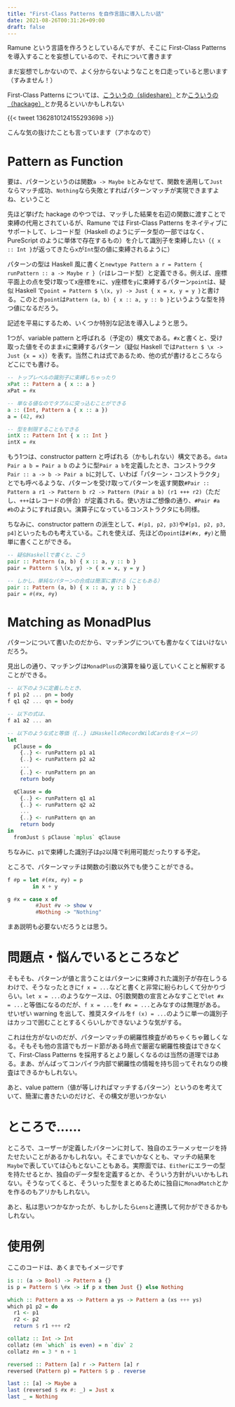 ```yaml
---
title: "First-Class Patterns を自作言語に導入したい話"
date: 2021-08-26T00:31:26+09:00
draft: false
---
```


Ramune という言語を作ろうとしているんですが、そこに First-Class Patterns を導入することを妄想しているので、それについて書きます

まだ妄想でしかないので、よく分からないようなことを口走っていると思います（すみません！）

First-Class Patterns については、[こういうの（slideshare）](https://www.slideshare.net/jdegoes/firstclass-patterns)とか[こういうの（hackage）](https://hackage.haskell.org/package/first-class-patterns)とか見るといいかもしれない

{{< tweet 1362810124155293698 >}}

こんな気の抜けたことも言っています（アホなので）

# Pattern as Function

要は、パターンというのは関数`a -> Maybe b`とみなせて、関数を適用して`Just`ならマッチ成功、`Nothing`なら失敗とすればパターンマッチが実現できますよね、ということ <!-- で、パターンを値として取り回すことが可能になる -->

先ほど挙げた hackage のやつでは、マッチした結果を右辺の関数に渡すことで束縛の代用とされているが、Ramune では First-Class Patterns をネイティブにサポートして、レコード型（Haskell のようにデータ型の一部ではなく、PureScript のように単体で存在するもの）を介して識別子を束縛したい（`{ x :: Int }`が返ってきたら`x`が`Int`型の値に束縛されるように）

パターンの型は Haskell 風に書くと`newtype Pattern a r = Pattern { runPattern :: a -> Maybe r }`（`r`はレコード型）と定義できる。例えば、座標平面上の点を受け取ってx座標を`x`に、y座標を`y`に束縛するパターン`point`は、疑似 Haskell で`point = Pattern $ \(x, y) -> Just { x = x, y = y }`と書ける。このとき`point`は`Pattern (a, b) { x :: a, y :: b }`というような型を持つ値になるだろう。

記述を平易にするため、いくつか特別な記法を導入しようと思う。

1つが、variable pattern と呼ばれる（予定の）構文である。`#x`と書くと、受け取った値をそのまま`x`に束縛するパターン（疑似 Haskell では`Pattern $ \x -> Just {x = x}`）を表す。当然これは式であるため、他の式が書けるところならどこにでも書ける。

```haskell
-- トップレベルの識別子に束縛しちゃったり
xPat :: Pattern a { x :: a }
xPat = #x

-- 単なる値なのでタプルに突っ込むことができる
a :: (Int, Pattern a { x :: a })
a = (42, #x)

-- 型を制限することもできる
intX :: Pattern Int { x :: Int }
intX = #x
```

もう1つは、constructor pattern と呼ばれる（かもしれない）構文である。`data Pair a b = Pair a b` のように型`Pair a b`を定義したとき、コンストラクタ`Pair :: a -> b -> Pair a b`に対して、いわば「パターン・コンストラクタ」とでも呼べるような、パターンを受け取ってパターンを返す関数`#Pair :: Pattern a r1 -> Pattern b r2 -> Pattern (Pair a b) (r1 +++ r2)`（ただし、`+++`はレコードの併合）が定義される。使い方はご想像の通り、`#Pair #a #b`のようにすれば良い。演算子になっているコンストラクタにも同様。

ちなみに、constructor pattern の派生として、`#(p1, p2, p3)`や`#[p1, p2, p3, p4]`といったものも考えている。これを使えば、先ほどの`point`は`#(#x, #y)`と簡単に書くことができる。

```haskell
-- 疑似Haskellで書くと、こう
pair :: Pattern (a, b) { x :: a, y :: b }
pair = Pattern $ \(x, y) -> { x = x, y = y }

-- しかし、単純なパターンの合成は簡潔に書ける（こともある）
pair :: Pattern (a, b) { x :: a, y :: b }
pair = #(#x, #y)
```

# Matching as MonadPlus

パターンについて書いたのだから、マッチングについても書かなくてはいけないだろう。

見出しの通り、マッチングは`MonadPlus`の演算を繰り返していくことと解釈することができる。

```haskell
-- 以下のように定義したとき、
f p1 p2 ... pn = body
f q1 q2 ... qn = body

-- 以下の式は、
f a1 a2 ... an

-- 以下のような式と等価（{..} はHaskellのRecordWildCardsをイメージ）
let
  pClause = do
    {..} <- runPattern p1 a1
    {..} <- runPattern p2 a2
    ...
    {..} <- runPattern pn an
    return body

  qClause = do
    {..} <- runPattern q1 a1
    {..} <- runPattern q2 a2
    ...
    {..} <- runPattern qn an
    return body
in
  fromJust $ pClause `mplus` qClause
```

ちなみに、`p1`で束縛した識別子は`p2`以降で利用可能だったりする予定。

ところで、パターンマッチは関数の引数以外でも使うことができる。

```haskell
f #p = let #(#x, #y) = p
        in x + y

g #x = case x of
         #Just #v -> show v
         #Nothing -> "Nothing"
```

まあ説明も必要ないだろうとは思う。

# 問題点・悩んでいるところなど

そもそも、パターンが値と言うことはパターンに束縛された識別子が存在しうるわけで、そうなったときに`f x = ...`などと書くと非常に紛らわしくて分かりづらい。`let x = ...`のようなケースは、0引数関数の宣言とみなすことで`let #x = ...`と等価になるのだが、`f x = ...`を`f #x = ...`とみなすのは無理がある。せいぜい warning を出して、推奨スタイルを`f (x) = ...`のように単一の識別子はカッコで囲むこととするくらいしかできないような気がする。

これは仕方がないのだが、パターンマッチの網羅性検査がめちゃくちゃ難しくなる。そもそも他の言語でもガード節がある時点で厳密な網羅性検査はできなくて、First-Class Patterns を採用するとより厳しくなるのは当然の道理ではある。まあ、がんばってコンパイラ内部で網羅性の情報を持ち回ってそれなりの検査はできるかもしれない。

あと、value pattern（値が等しければマッチするパターン）というのを考えていて、簡潔に書きたいのだけど、その構文が思いつかない

# ところで......

ところで、ユーザーが定義したパターンに対して、独自のエラーメッセージを持たせたいことがあるかもしれない。そこまでいかなくとも、マッチの結果を`Maybe`で表していては心もとないこともある。実際面では、`Either`にエラーの型を持たせるとか、独自のデータ型を定義するとか、そういう方針がいいかもしれない。そうなってくると、そういった型をまとめるために独自に`MonadMatch`とかを作るのもアリかもしれない。

あと、私は思いつかなかったが、もしかしたら`Lens`と連携して何かができるかもしれない。

# 使用例

ここのコードは、あくまでもイメージです

```haskell
is :: (a -> Bool) -> Pattern a {}
is p = Pattern $ \#x -> if p x then Just {} else Nothing

which :: Pattern a xs -> Pattern a ys -> Pattern a (xs +++ ys)
which p1 p2 = do
  r1 <- p1
  r2 <- p2
  return $ r1 +++ r2

collatz :: Int -> Int
collatz (#n `which` is even) = n `div` 2
collatz #n = 3 * n + 1
```

```haskell
reversed :: Pattern [a] r -> Pattern [a] r
reversed (Pattern p) = Pattern $ p . reverse

last :: [a] -> Maybe a
last (reversed $ #x #: _) = Just x
last _ = Nothing
```

